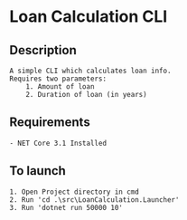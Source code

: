 # Loan Calculation CLI 

## Description

    A simple CLI which calculates loan info.
    Requires two parameters:
        1. Amount of loan
        2. Duration of loan (in years)

## Requirements

    - NET Core 3.1 Installed

## To launch

    1. Open Project directory in cmd
    2. Run 'cd .\src\LoanCalculation.Launcher'
    3. Run 'dotnet run 50000 10'

